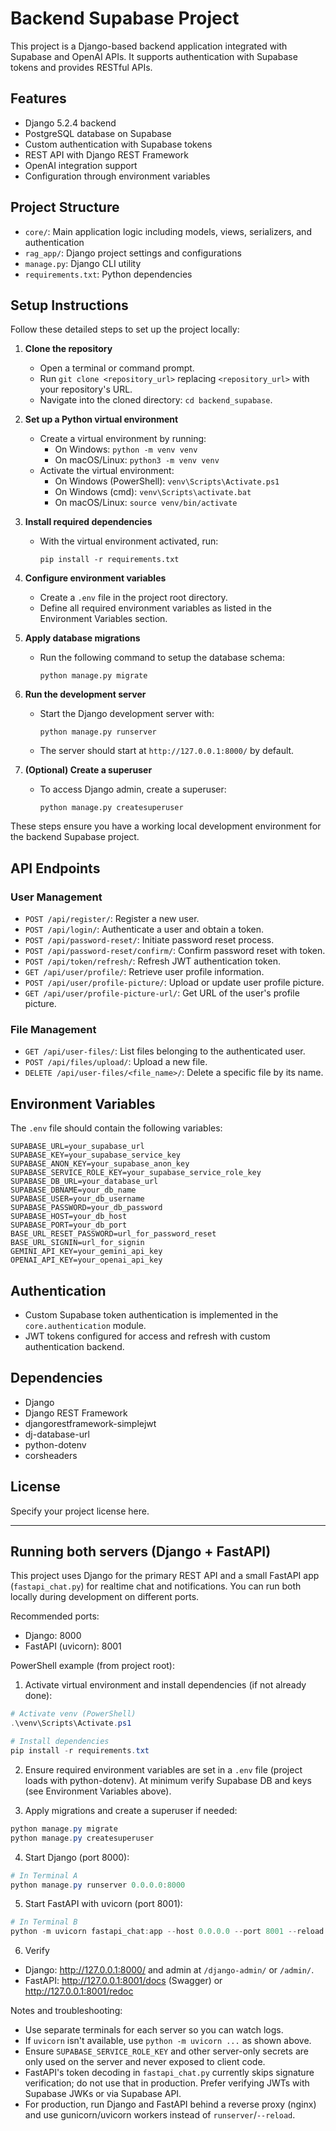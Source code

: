 # Backend Supabase Project

This project is a Django-based backend application integrated with Supabase and OpenAI APIs. It supports authentication with Supabase tokens and provides RESTful APIs.

## Features

- Django 5.2.4 backend
- PostgreSQL database on Supabase
- Custom authentication with Supabase tokens
- REST API with Django REST Framework
- OpenAI integration support
- Configuration through environment variables

## Project Structure

- `core/`: Main application logic including models, views, serializers, and authentication
- `rag_app/`: Django project settings and configurations
- `manage.py`: Django CLI utility
- `requirements.txt`: Python dependencies

## Setup Instructions

Follow these detailed steps to set up the project locally:

1. **Clone the repository**

   - Open a terminal or command prompt.
   - Run `git clone <repository_url>` replacing `<repository_url>` with your repository's URL.
   - Navigate into the cloned directory: `cd backend_supabase`.

2. **Set up a Python virtual environment**

   - Create a virtual environment by running:
     - On Windows: `python -m venv venv`
     - On macOS/Linux: `python3 -m venv venv`
   - Activate the virtual environment:
     - On Windows (PowerShell): `venv\Scripts\Activate.ps1`
     - On Windows (cmd): `venv\Scripts\activate.bat`
     - On macOS/Linux: `source venv/bin/activate`

3. **Install required dependencies**

   - With the virtual environment activated, run:
     ```
     pip install -r requirements.txt
     ```

4. **Configure environment variables**

   - Create a `.env` file in the project root directory.
   - Define all required environment variables as listed in the Environment Variables section.

5. **Apply database migrations**

   - Run the following command to setup the database schema:
     ```
     python manage.py migrate
     ```

6. **Run the development server**

   - Start the Django development server with:
     ```
     python manage.py runserver
     ```
   - The server should start at `http://127.0.0.1:8000/` by default.

7. **(Optional) Create a superuser**
   - To access Django admin, create a superuser:
     ```
     python manage.py createsuperuser
     ```

These steps ensure you have a working local development environment for the backend Supabase project.

## API Endpoints

### User Management

- `POST /api/register/`: Register a new user.
- `POST /api/login/`: Authenticate a user and obtain a token.
- `POST /api/password-reset/`: Initiate password reset process.
- `POST /api/password-reset/confirm/`: Confirm password reset with token.
- `POST /api/token/refresh/`: Refresh JWT authentication token.
- `GET /api/user/profile/`: Retrieve user profile information.
- `POST /api/user/profile-picture/`: Upload or update user profile picture.
- `GET /api/user/profile-picture-url/`: Get URL of the user's profile picture.

### File Management

- `GET /api/user-files/`: List files belonging to the authenticated user.
- `POST /api/files/upload/`: Upload a new file.
- `DELETE /api/user-files/<file_name>/`: Delete a specific file by its name.

## Environment Variables

The `.env` file should contain the following variables:

```
SUPABASE_URL=your_supabase_url
SUPABASE_KEY=your_supabase_service_key
SUPABASE_ANON_KEY=your_supabase_anon_key
SUPABASE_SERVICE_ROLE_KEY=your_supabase_service_role_key
SUPABASE_DB_URL=your_database_url
SUPABASE_DBNAME=your_db_name
SUPABASE_USER=your_db_username
SUPABASE_PASSWORD=your_db_password
SUPABASE_HOST=your_db_host
SUPABASE_PORT=your_db_port
BASE_URL_RESET_PASSWORD=url_for_password_reset
BASE_URL_SIGNIN=url_for_signin
GEMINI_API_KEY=your_gemini_api_key
OPENAI_API_KEY=your_openai_api_key
```

## Authentication

- Custom Supabase token authentication is implemented in the `core.authentication` module.
- JWT tokens configured for access and refresh with custom authentication backend.

## Dependencies

- Django
- Django REST Framework
- djangorestframework-simplejwt
- dj-database-url
- python-dotenv
- corsheaders

## License

Specify your project license here.

---

## Running both servers (Django + FastAPI)

This project uses Django for the primary REST API and a small FastAPI app (`fastapi_chat.py`) for realtime chat and notifications. You can run both locally during development on different ports.

Recommended ports:

- Django: 8000
- FastAPI (uvicorn): 8001

PowerShell example (from project root):

1. Activate virtual environment and install dependencies (if not already done):

```powershell
# Activate venv (PowerShell)
.\venv\Scripts\Activate.ps1

# Install dependencies
pip install -r requirements.txt
```

2. Ensure required environment variables are set in a `.env` file (project loads with python-dotenv). At minimum verify Supabase DB and keys (see Environment Variables above).

3. Apply migrations and create a superuser if needed:

```powershell
python manage.py migrate
python manage.py createsuperuser
```

4. Start Django (port 8000):

```powershell
# In Terminal A
python manage.py runserver 0.0.0.0:8000
```

5. Start FastAPI with uvicorn (port 8001):

```powershell
# In Terminal B
python -m uvicorn fastapi_chat:app --host 0.0.0.0 --port 8001 --reload
```

6. Verify

- Django: http://127.0.0.1:8000/ and admin at `/django-admin/` or `/admin/`.
- FastAPI: http://127.0.0.1:8001/docs (Swagger) or http://127.0.0.1:8001/redoc

Notes and troubleshooting:

- Use separate terminals for each server so you can watch logs.
- If `uvicorn` isn't available, use `python -m uvicorn ...` as shown above.
- Ensure `SUPABASE_SERVICE_ROLE_KEY` and other server-only secrets are only used on the server and never exposed to client code.
- FastAPI's token decoding in `fastapi_chat.py` currently skips signature verification; do not use that in production. Prefer verifying JWTs with Supabase JWKs or via Supabase API.
- For production, run Django and FastAPI behind a reverse proxy (nginx) and use gunicorn/uvicorn workers instead of `runserver`/`--reload`.
